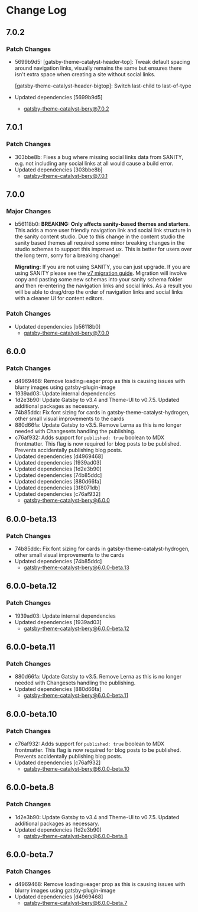 # Change Log

## 7.0.2

### Patch Changes

- 5699b9d5: [gatsby-theme-catalyst-header-top]: Tweak default spacing around navigation links, visually remains the same but ensures there isn't extra space when creating a site without social links.

  [gatsby-theme-catalyst-header-bigtop]: Switch last-child to last-of-type

- Updated dependencies [5699b9d5]
  - gatsby-theme-catalyst-bery@7.0.2

## 7.0.1

### Patch Changes

- 303bbe8b: Fixes a bug where missing social links data from SANITY, e.g. not including any social links at all would cause a build error.
- Updated dependencies [303bbe8b]
  - gatsby-theme-catalyst-bery@7.0.1

## 7.0.0

### Major Changes

- b56118b0: **BREAKING: Only affects sanity-based themes and starters**. This adds a more user friendly navigation link and social link structure in the sanity content studio. Due to this change in the content studio the sanity based themes all required some minor breaking changes in the studio schemas to support this improved ux. This is better for users over the long term, sorry for a breaking change!

  **Migrating:** If you are not using SANITY, you can just upgrade. If you are using SANITY please see the [v7 migration guide](https://www.gatsbycatalyst.com/docs/migrating/). Migration will involve copy and pasting some new schemas into your sanity schema folder and then re-entering the navigation links and social links. As a result you will be able to drag/drop the order of navigation links and social links with a cleaner UI for content editors.

### Patch Changes

- Updated dependencies [b56118b0]
  - gatsby-theme-catalyst-bery@7.0.0

## 6.0.0

### Patch Changes

- d4969468: Remove loading=eager prop as this is causing issues with blurry images using gatsby-plugin-image
- 1939ad03: Update internal dependencies
- 1d2e3b90: Update Gatsby to v3.4 and Theme-UI to v0.7.5. Updated additional packages as necessary.
- 74b85ddc: Fix font sizing for cards in gatsby-theme-catalyst-hydrogen, other small visual improvements to the cards
- 880d66fa: Update Gatsby to v3.5. Remove Lerna as this is no longer needed with Changesets handling the publishing.
- c76af932: Adds support for `published: true` boolean to MDX frontmatter. This flag is now required for blog posts to be published. Prevents accidentally publishing blog posts.
- Updated dependencies [d4969468]
- Updated dependencies [1939ad03]
- Updated dependencies [1d2e3b90]
- Updated dependencies [74b85ddc]
- Updated dependencies [880d66fa]
- Updated dependencies [3f8071db]
- Updated dependencies [c76af932]
  - gatsby-theme-catalyst-bery@6.0.0

## 6.0.0-beta.13

### Patch Changes

- 74b85ddc: Fix font sizing for cards in gatsby-theme-catalyst-hydrogen, other small visual improvements to the cards
- Updated dependencies [74b85ddc]
  - gatsby-theme-catalyst-bery@6.0.0-beta.13

## 6.0.0-beta.12

### Patch Changes

- 1939ad03: Update internal dependencies
- Updated dependencies [1939ad03]
  - gatsby-theme-catalyst-bery@6.0.0-beta.12

## 6.0.0-beta.11

### Patch Changes

- 880d66fa: Update Gatsby to v3.5. Remove Lerna as this is no longer needed with Changesets handling the publishing.
- Updated dependencies [880d66fa]
  - gatsby-theme-catalyst-bery@6.0.0-beta.11

## 6.0.0-beta.10

### Patch Changes

- c76af932: Adds support for `published: true` boolean to MDX frontmatter. This flag is now required for blog posts to be published. Prevents accidentally publishing blog posts.
- Updated dependencies [c76af932]
  - gatsby-theme-catalyst-bery@6.0.0-beta.10

## 6.0.0-beta.8

### Patch Changes

- 1d2e3b90: Update Gatsby to v3.4 and Theme-UI to v0.7.5. Updated additional packages as necessary.
- Updated dependencies [1d2e3b90]
  - gatsby-theme-catalyst-bery@6.0.0-beta.8

## 6.0.0-beta.7

### Patch Changes

- d4969468: Remove loading=eager prop as this is causing issues with blurry images using gatsby-plugin-image
- Updated dependencies [d4969468]
  - gatsby-theme-catalyst-bery@6.0.0-beta.7
